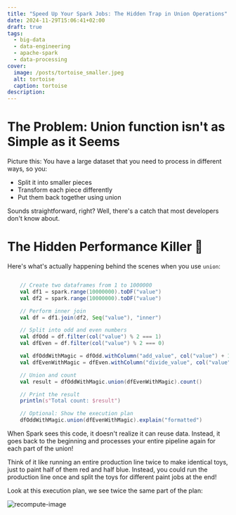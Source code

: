 ```yaml
---
title: "Speed Up Your Spark Jobs: The Hidden Trap in Union Operations"
date: 2024-11-29T15:06:41+02:00
draft: true
tags:
  - big-data
  - data-engineering
  - apache-spark
  - data-processing
cover:
  image: /posts/tortoise_smaller.jpeg
  alt: tortoise
  caption: tortoise
description:
---
```



# The Problem: Union function isn't as Simple as it Seems

Picture this: You have a large dataset that you need to process in different ways, so you:

- Split it into smaller pieces
- Transform each piece differently
- Put them back together using union

Sounds straightforward, right? Well, there's a catch that most developers don't know about.

# The Hidden Performance Killer 🐌

Here's what's actually happening behind the scenes when you use `union`:

```scala

    // Create two dataframes from 1 to 1000000
    val df1 = spark.range(10000000).toDF("value")
    val df2 = spark.range(10000000).toDF("value")

    // Perform inner join
    val df = df1.join(df2, Seq("value"), "inner")

    // Split into odd and even numbers
    val dfOdd = df.filter(col("value") % 2 === 1)
    val dfEven = df.filter(col("value") % 2 === 0)

    val dfOddWithMagic = dfOdd.withColumn("add_value", col("value") + 1)
    val dfEvenWithMagic = dfEven.withColumn("divide_value", col("value") / 2)

    // Union and count
    val result = dfOddWithMagic.union(dfEvenWithMagic).count()

    // Print the result
    println(s"Total count: $result")

    // Optional: Show the execution plan
    dfOddWithMagic.union(dfEvenWithMagic).explain("formatted")

```

When Spark sees this code, it doesn't realize it can reuse data. Instead, it goes back to the beginning and processes your entire pipeline again for each part of the union!

Think of it like running an entire production line twice to make identical toys, just to paint half of them red and half blue. Instead, you could run the production line once and split the toys for different paint jobs at the end!

Look at this execution plan, we see twice the same part of the plan:

![recompute-image](/posts/spark-union-performance/union-recompute.png)


